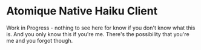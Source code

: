 # Atomique Native Haiku Client 

Work in Progress  - nothing to see here for know if you don't know what this is. And you only know this if you're me. There's the possibility that you're me and you forgot though.
